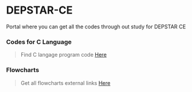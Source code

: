# DEPSTAR-CE
Portal where you can get all the codes through out study for DEPSTAR CE

### Codes for C Language
>Find C langage program code [Here](https://github.com/prince-jagani/DEPSTAR-CE/tree/main/CCP/C%20Language)

### Flowcharts
>Get all flowcharts external links [Here](https://github.com/prince-jagani/DEPSTAR-CE/tree/main/CCP/Flowchart%20Links.md)
